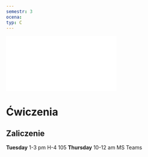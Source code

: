 ```yaml
---
semestr: 3
ocena: 
typ: C
---
```

![](Notatki/Semestr%203/Język%20angielski%20-%20C1.1/Ćwiczenia/Skillful_Reading_amp_Writing_4_Advanced.pdf)
# Ćwiczenia

## Zaliczenie
**Tuesday** 1-3 pm H-4 105
**Thursday** 10-12 am MS Teams